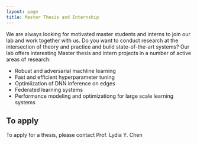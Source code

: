 ```yaml
---
layout: page
title: Master Thesis and Internship
---
```

We are always looking for motivated master students and interns to join our lab and work together with us.
Do you want to conduct research at the intersection of theory and practice and build state-of-the-art systems? Our lab offers interesting Master thesis and intern projects in a number of active areas of research:
- Robust and adversarial machline learning
- Fast and efficient hyperparameter tuning 
- Optimiization of DNN inference on edges
- Federated learning systems
- Performance modeling and optimizationg for large scale learning systems


## To apply

To apply for a thesis, please contact Prof. Lydia Y. Chen
